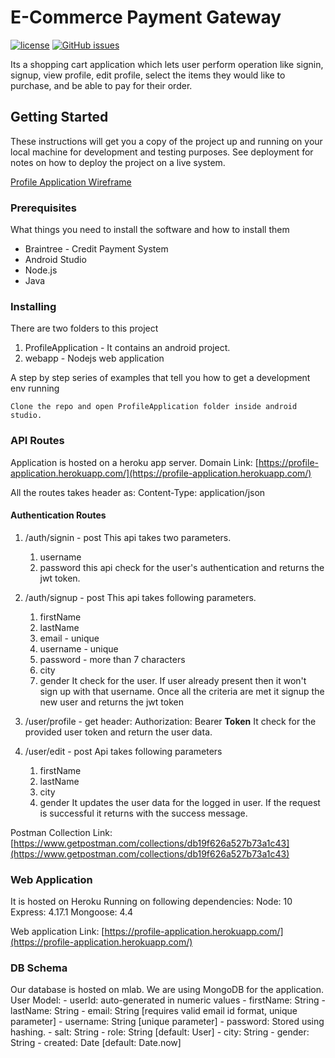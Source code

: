 # E-Commerce Payment Gateway

[![license](https://img.shields.io/github/license/parthmeht/E-Commerce-Payment-Gateway?style=flat-square)](https://github.com/parthmeht/E-Commerce-Payment-Gateway/blob/master/LICENSE)
[![GitHub issues](https://img.shields.io/github/issues/parthmeht/E-Commerce-Payment-Gateway?style=flat-square)](https://github.com/parthmeht/E-Commerce-Payment-Gateway/issues)

Its a shopping cart application which lets user perform operation like signin, signup, view profile, edit profile, select the items they would like to purchase, and be able to pay for their order. 

## Getting Started

These instructions will get you a copy of the project up and running on your local machine for development and testing purposes. See deployment for notes on how to deploy the project on a live system.

[Profile Application Wireframe](https://xd.adobe.com/spec/a11753fc-121a-4b63-6f80-9463455ef2d5-d726/)

### Prerequisites

What things you need to install the software and how to install them
* Braintree - Credit Payment System
* Android Studio
* Node.js
* Java

### Installing

There are two folders to this project
1. ProfileApplication - It contains an android project.
2. webapp - Nodejs web application

A step by step series of examples that tell you how to get a development env running

```
Clone the repo and open ProfileApplication folder inside android studio.
```

### API Routes
Application is hosted on a heroku app server.
Domain Link: [https://profile-application.herokuapp.com/](https://profile-application.herokuapp.com/)

All the routes takes header as:
Content-Type: application/json

#### Authentication Routes
1. /auth/signin - post
This api takes two parameters.
	1.	username
	2.	password
this api check for the user's authentication and returns the jwt token.

2. /auth/signup - post
This api takes following parameters.
	1. firstName
	2. lastName
	3. email - unique
	4. username - unique
	5. password - more than 7 characters
	6. city
	7. gender
It check for the user. If user already present then it won't sign up with that username. Once all the criteria are met it signup the new user and returns the jwt token

3. /user/profile - get
header:
Authorization: Bearer __Token__
It check for the provided user token and return the user data.

4. /user/edit - post
Api takes following parameters
	1. firstName
	2. lastName
	3. city
	4. gender
It updates the user data for the logged in user. If the request is successful it returns with the success message.

Postman Collection Link: [https://www.getpostman.com/collections/db19f626a527b73a1c43](https://www.getpostman.com/collections/db19f626a527b73a1c43)

### Web Application
It is hosted on Heroku
Running on following dependencies: 
Node: 10
Express: 4.17.1
Mongoose: 4.4

Web application Link: [https://profile-application.herokuapp.com/](https://profile-application.herokuapp.com/)


### DB Schema
Our database is hosted on mlab.
We are using MongoDB for the application.
User Model:
	- userId: auto-generated in numeric values
	- firstName: String
	- lastName: String
	- email: String [requires valid email id format, unique parameter]
	- username: String [unique parameter]
	- password: Stored using hashing.
	- salt: String
	- role: String [default: User]
	- city: String
	- gender: String
	- created: Date [default: Date.now]
	
